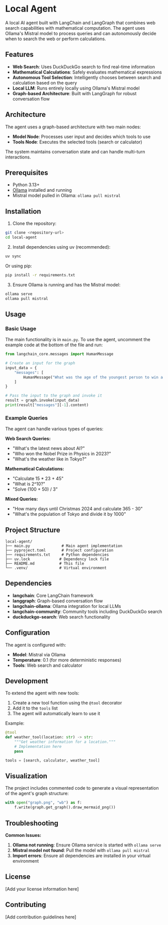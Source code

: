 # Local Agent

A local AI agent built with LangChain and LangGraph that combines web search capabilities with mathematical computation. The agent uses Ollama's Mistral model to process queries and can autonomously decide when to search the web or perform calculations.

## Features

- **Web Search**: Uses DuckDuckGo search to find real-time information
- **Mathematical Calculations**: Safely evaluates mathematical expressions
- **Autonomous Tool Selection**: Intelligently chooses between search and calculation based on the query
- **Local LLM**: Runs entirely locally using Ollama's Mistral model
- **Graph-based Architecture**: Built with LangGraph for robust conversation flow

## Architecture

The agent uses a graph-based architecture with two main nodes:
- **Model Node**: Processes user input and decides which tools to use
- **Tools Node**: Executes the selected tools (search or calculator)

The system maintains conversation state and can handle multi-turn interactions.

## Prerequisites

- Python 3.13+
- [Ollama](https://ollama.ai/) installed and running
- Mistral model pulled in Ollama: `ollama pull mistral`

## Installation

1. Clone the repository:
```bash
git clone <repository-url>
cd local-agent
```

2. Install dependencies using uv (recommended):
```bash
uv sync
```

Or using pip:
```bash
pip install -r requirements.txt
```

3. Ensure Ollama is running and has the Mistral model:
```bash
ollama serve
ollama pull mistral
```

## Usage

### Basic Usage

The main functionality is in `main.py`. To use the agent, uncomment the example code at the bottom of the file and run:

```python
from langchain_core.messages import HumanMessage

# Create an input for the graph
input_data = {
    "messages": [
        HumanMessage("What was the age of the youngest person to win a Nobel Prize?")
    ]
}

# Pass the input to the graph and invoke it
result = graph.invoke(input_data)
print(result["messages"][-1].content)
```

### Example Queries

The agent can handle various types of queries:

**Web Search Queries:**
- "What's the latest news about AI?"
- "Who won the Nobel Prize in Physics in 2023?"
- "What's the weather like in Tokyo?"

**Mathematical Calculations:**
- "Calculate 15 * 23 + 45"
- "What is 2^10?"
- "Solve (100 + 50) / 3"

**Mixed Queries:**
- "How many days until Christmas 2024 and calculate 365 - 30"
- "What's the population of Tokyo and divide it by 1000"

## Project Structure

```
local-agent/
├── main.py              # Main agent implementation
├── pyproject.toml       # Project configuration
├── requirements.txt     # Python dependencies
├── uv.lock             # Dependency lock file
├── README.md           # This file
└── .venv/              # Virtual environment
```

## Dependencies

- **langchain**: Core LangChain framework
- **langgraph**: Graph-based conversation flow
- **langchain-ollama**: Ollama integration for local LLMs
- **langchain-community**: Community tools including DuckDuckGo search
- **duckduckgo-search**: Web search functionality

## Configuration

The agent is configured with:
- **Model**: Mistral via Ollama
- **Temperature**: 0.1 (for more deterministic responses)
- **Tools**: Web search and calculator

## Development

To extend the agent with new tools:

1. Create a new tool function using the `@tool` decorator
2. Add it to the `tools` list
3. The agent will automatically learn to use it

Example:
```python
@tool
def weather_tool(location: str) -> str:
    """Get weather information for a location."""
    # Implementation here
    pass

tools = [search, calculator, weather_tool]
```

## Visualization

The project includes commented code to generate a visual representation of the agent's graph structure:

```python
with open("graph.png", "wb") as f:
    f.write(graph.get_graph().draw_mermaid_png())
```

## Troubleshooting

**Common Issues:**

1. **Ollama not running**: Ensure Ollama service is started with `ollama serve`
2. **Mistral model not found**: Pull the model with `ollama pull mistral`
3. **Import errors**: Ensure all dependencies are installed in your virtual environment

## License

[Add your license information here]

## Contributing

[Add contribution guidelines here]

